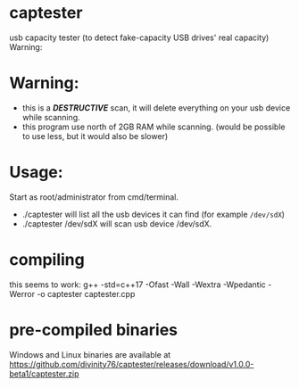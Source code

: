 # captester
usb capacity tester (to detect fake-capacity USB drives' real capacity)
Warning: 
# Warning: 
- this is a ***DESTRUCTIVE*** scan, it will delete everything on your usb device while scanning.
- this program use north of 2GB RAM while scanning. (would be possible to use less, but it would also be slower)
# Usage: 
Start as root/administrator from cmd/terminal.
- ./captester
will list all the usb devices it can find (for example `/dev/sdX`)
- ./captester /dev/sdX
will scan usb device /dev/sdX.
# compiling
this seems to work: g++ -std=c++17 -Ofast -Wall -Wextra -Wpedantic -Werror -o captester captester.cpp

# pre-compiled binaries

Windows and Linux binaries are available at https://github.com/divinity76/captester/releases/download/v1.0.0-beta1/captester.zip
